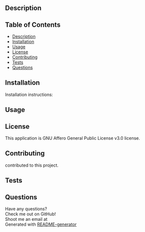 <h1></h1>

## Description


## Table of Contents
 - [Description](#description)<br>
 - [Installation](#installation)<br>
 - [Usage](#installation)<br>
 - [License](#installation)<br>
 - [Contributing](#installation)<br>
 - [Tests](#installation)<br>
 - [Questions](#questions)<br>

## Installation
Installation instructions:


## Usage


## License
This application is GNU Affero General Public License v3.0 license.

## Contributing
 contributed to this project.

## Tests


## Questions
Have any questions?<br>
Check me out on GitHub! [](https://github.com/)<br>
Shoot me an email at <br>
Generated with [README-generator](https://github.com/dmerk2/Professional-README-Generator)
